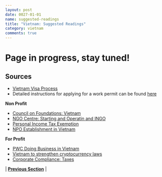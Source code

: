 ```yaml
---
layout: post
date: 0027-01-01
name: suggested-readings
title: "Vietnam: Suggested Readings"
category: vietnam
comments: true
---
```


# Page in progress, stay tuned!

Sources 
-- 
- [Vietnam Visa Process](https://vietnamvisa.govt.vn/)
- Detailed instructions for applying for a work permit can be found [here](https://www.vietnamvisaonline.net/article/vietnam-visa-tips/vietnam-work-permit/)

**Non Profit**
- [Council on Foundations: Vietnam](https://www.cof.org/content/vietnam#end3)
- [NGO Centre: Starting and Operatin and INGO](http://www.ngocentre.org.vn/vi/content/starting-and-operating-ingo)
- [Personal Income Tax Exemption](http://www.ngocentre.org.vn/webfm_send/11963)
- [NPO Establishment in Vietnam](https://www.linvn.org/images/Resources/Memo_FormsofNPOEstablishmentinVietnam(2016)_EN.pdf)

**For Profit**
- [PWC Doing Business in Vietnam](https://www.pwc.com/vn/en/publications/2017/dbg-2017.pdf)
- [Vietnam to strengthen cryptocurrency laws](http://www.vietnam-briefing.com/news/vietnam-strengthen-cryptocurrency-legal-framework.html/)
- [Corporate Compliance: Taxes](https://emerhub.com/vietnam/corporate-compliance-vietnam-year-life-foreign-company/)

| **[Previous Section]( https://neo-project.github.io/global-blockchain-compliance-hub//vietnam/vietnam-nullify-smart-contracts.html)** |
